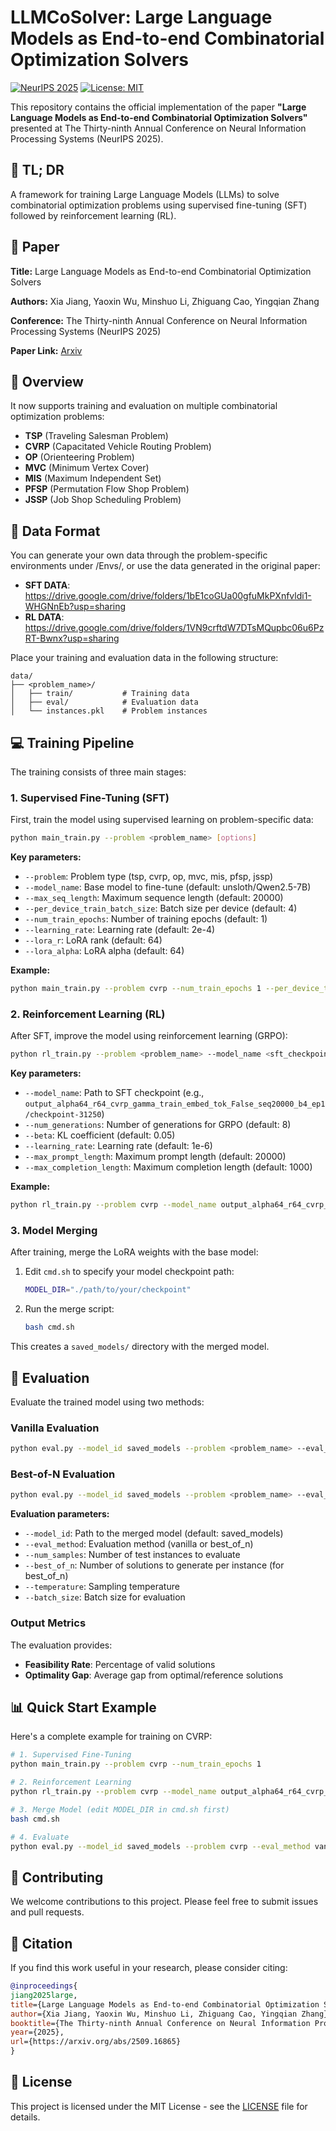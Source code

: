 # LLMCoSolver: Large Language Models as End-to-end Combinatorial Optimization Solvers

[![NeurIPS 2025](https://img.shields.io/badge/NeurIPS-2025-blue.svg)](https://openreview.net/forum?id=qr5uMEs6iR)
[![License: MIT](https://img.shields.io/badge/License-MIT-yellow.svg)](https://opensource.org/licenses/MIT)

This repository contains the official implementation of the paper **"Large Language Models as End-to-end Combinatorial Optimization Solvers"** presented at The Thirty-ninth Annual Conference on Neural Information Processing Systems (NeurIPS 2025).

## 📖 TL; DR

A framework for training Large Language Models (LLMs) to solve combinatorial optimization problems using supervised fine-tuning (SFT) followed by reinforcement learning (RL).

## 📰 Paper

**Title:** Large Language Models as End-to-end Combinatorial Optimization Solvers

**Authors:** Xia Jiang, Yaoxin Wu, Minshuo Li, Zhiguang Cao, Yingqian Zhang

**Conference:** The Thirty-ninth Annual Conference on Neural Information Processing Systems (NeurIPS 2025)

**Paper Link:** [Arxiv](https://arxiv.org/abs/2509.16865)

## 🚀 Overview

It now supports training and evaluation on multiple combinatorial optimization problems:
- **TSP** (Traveling Salesman Problem)
- **CVRP** (Capacitated Vehicle Routing Problem) 
- **OP** (Orienteering Problem)
- **MVC** (Minimum Vertex Cover)
- **MIS** (Maximum Independent Set)
- **PFSP** (Permutation Flow Shop Problem)
- **JSSP** (Job Shop Scheduling Problem)

## 🔔 Data Format

You can generate your own data through the problem-specific environments under /Envs/, or use the data generated in the original paper: 

- **SFT DATA**: https://drive.google.com/drive/folders/1bE1coGUa00gfuMkPXnfvldi1-WHGNnEb?usp=sharing
- **RL DATA**: https://drive.google.com/drive/folders/1VN9crftdW7DTsMQupbc06u6PzRT-Bwnx?usp=sharing

Place your training and evaluation data in the following structure:
```
data/
├── <problem_name>/
│   ├── train/           # Training data
│   ├── eval/            # Evaluation data  
│   └── instances.pkl    # Problem instances
```


## 💻 Training Pipeline

The training consists of three main stages:

### 1. Supervised Fine-Tuning (SFT)

First, train the model using supervised learning on problem-specific data:

```bash
python main_train.py --problem <problem_name> [options]
```

**Key parameters:**
- `--problem`: Problem type (tsp, cvrp, op, mvc, mis, pfsp, jssp)
- `--model_name`: Base model to fine-tune (default: unsloth/Qwen2.5-7B)
- `--max_seq_length`: Maximum sequence length (default: 20000)
- `--per_device_train_batch_size`: Batch size per device (default: 4)
- `--num_train_epochs`: Number of training epochs (default: 1)
- `--learning_rate`: Learning rate (default: 2e-4)
- `--lora_r`: LoRA rank (default: 64)
- `--lora_alpha`: LoRA alpha (default: 64)

**Example:**
```bash
python main_train.py --problem cvrp --num_train_epochs 1 --per_device_train_batch_size 4
```

### 2. Reinforcement Learning (RL)

After SFT, improve the model using reinforcement learning (GRPO):

```bash
python rl_train.py --problem <problem_name> --model_name <sft_checkpoint_path> [options]
```

**Key parameters:**
- `--model_name`: Path to SFT checkpoint (e.g., `output_alpha64_r64_cvrp_gamma_train_embed_tok_False_seq20000_b4_ep1/checkpoint-31250`)
- `--num_generations`: Number of generations for GRPO (default: 8)
- `--beta`: KL coefficient (default: 0.05)
- `--learning_rate`: Learning rate (default: 1e-6)
- `--max_prompt_length`: Maximum prompt length (default: 20000)
- `--max_completion_length`: Maximum completion length (default: 1000)

**Example:**
```bash
python rl_train.py --problem cvrp --model_name output_alpha64_r64_cvrp_gamma_train_embed_tok_False_seq20000_b4_ep1/checkpoint-31250
```

### 3. Model Merging

After training, merge the LoRA weights with the base model:

1. Edit `cmd.sh` to specify your model checkpoint path:
   ```bash
   MODEL_DIR="./path/to/your/checkpoint"
   ```

2. Run the merge script:
   ```bash
   bash cmd.sh
   ```

This creates a `saved_models/` directory with the merged model.

## 🧪 Evaluation

Evaluate the trained model using two methods:

### Vanilla Evaluation
```bash
python eval.py --model_id saved_models --problem <problem_name> --eval_method vanilla --num_samples 100
```

### Best-of-N Evaluation
```bash
python eval.py --model_id saved_models --problem <problem_name> --eval_method best_of_n --num_samples 100 --best_of_n 8 --temperature 0.7
```

**Evaluation parameters:**
- `--model_id`: Path to the merged model (default: saved_models)
- `--eval_method`: Evaluation method (vanilla or best_of_n)
- `--num_samples`: Number of test instances to evaluate
- `--best_of_n`: Number of solutions to generate per instance (for best_of_n)
- `--temperature`: Sampling temperature
- `--batch_size`: Batch size for evaluation

### Output Metrics

The evaluation provides:
- **Feasibility Rate**: Percentage of valid solutions
- **Optimality Gap**: Average gap from optimal/reference solutions  

## 📊 Quick Start Example

Here's a complete example for training on CVRP:

```bash
# 1. Supervised Fine-Tuning
python main_train.py --problem cvrp --num_train_epochs 1

# 2. Reinforcement Learning  
python rl_train.py --problem cvrp --model_name output_alpha64_r64_cvrp_gamma_train_embed_tok_False_seq20000_b4_ep1/checkpoint-31250

# 3. Merge Model (edit MODEL_DIR in cmd.sh first)
bash cmd.sh

# 4. Evaluate
python eval.py --model_id saved_models --problem cvrp --eval_method vanilla --num_samples 100
```


## 🤝 Contributing

We welcome contributions to this project. Please feel free to submit issues and pull requests.

## 📜 Citation

If you find this work useful in your research, please consider citing:

```bibtex
@inproceedings{
jiang2025large,
title={Large Language Models as End-to-end Combinatorial Optimization Solvers},
author={Xia Jiang, Yaoxin Wu, Minshuo Li, Zhiguang Cao, Yingqian Zhang},
booktitle={The Thirty-ninth Annual Conference on Neural Information Processing Systems},
year={2025},
url={https://arxiv.org/abs/2509.16865}
}
```

## 📄 License

This project is licensed under the MIT License - see the [LICENSE](LICENSE) file for details.

